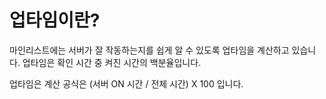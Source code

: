 # 업타임이란?

마인리스트에는 서버가 잘 작동하는지를 쉽게 알 수 있도록 업타임을 계산하고 있습니다. 업타임은 확인 시간 중 켜진 시간의 백분율입니다.

업타임은 계산 공식은 (서버 ON 시간 / 전체 시간) X 100 입니다.
